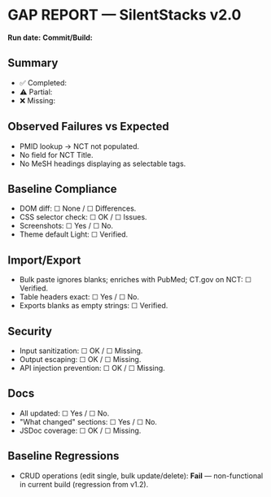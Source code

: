 # GAP REPORT — SilentStacks v2.0

**Run date:** <!-- fill -->
**Commit/Build:** <!-- fill -->

## Summary
- ✅ Completed: <!-- list -->
- ⚠️ Partial: <!-- list -->
- ❌ Missing: <!-- list -->

## Observed Failures vs Expected
- PMID lookup → NCT not populated.
- No field for NCT Title.
- No MeSH headings displaying as selectable tags.

## Baseline Compliance
- DOM diff: ☐ None / ☐ Differences.
- CSS selector check: ☐ OK / ☐ Issues.
- Screenshots: ☐ Yes / ☐ No.
- Theme default Light: ☐ Verified.

## Import/Export
- Bulk paste ignores blanks; enriches with PubMed; CT.gov on NCT: ☐ Verified.
- Table headers exact: ☐ Yes / ☐ No.
- Exports blanks as empty strings: ☐ Verified.

## Security
- Input sanitization: ☐ OK / ☐ Missing.
- Output escaping: ☐ OK / ☐ Missing.
- API injection prevention: ☐ OK / ☐ Missing.

## Docs
- All updated: ☐ Yes / ☐ No.
- "What changed" sections: ☐ Yes / ☐ No.
- JSDoc coverage: ☐ OK / ☐ Missing.

## Baseline Regressions
- CRUD operations (edit single, bulk update/delete): **Fail** — non-functional in current build (regression from v1.2).